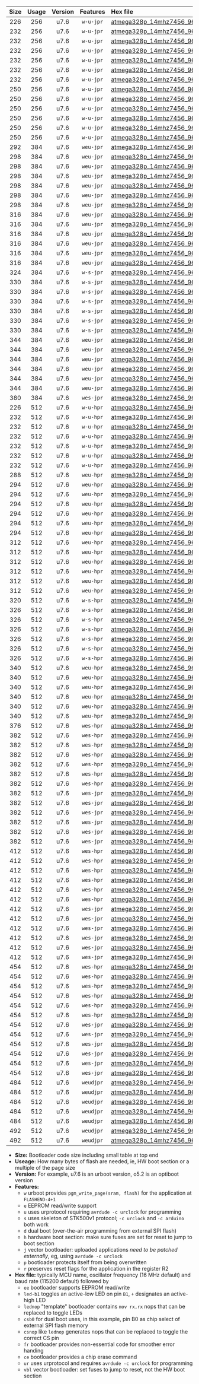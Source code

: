 |Size|Usage|Version|Features|Hex file|
|:-:|:-:|:-:|:-:|:--|
|226|256|u7.6|`w-u-jpr`|[atmega328p_14mhz7456_9600bps_ur_vbl.hex](https://raw.githubusercontent.com/stefanrueger/urboot/main/bootloaders/atmega328p/fcpu_14mhz7456/9600_bps/atmega328p_14mhz7456_9600bps_ur_vbl.hex)|
|232|256|u7.6|`w-u-jpr`|[atmega328p_14mhz7456_9600bps_led+b1_ur_vbl.hex](https://raw.githubusercontent.com/stefanrueger/urboot/main/bootloaders/atmega328p/fcpu_14mhz7456/9600_bps/atmega328p_14mhz7456_9600bps_led+b1_ur_vbl.hex)|
|232|256|u7.6|`w-u-jpr`|[atmega328p_14mhz7456_9600bps_led+b5_ur_vbl.hex](https://raw.githubusercontent.com/stefanrueger/urboot/main/bootloaders/atmega328p/fcpu_14mhz7456/9600_bps/atmega328p_14mhz7456_9600bps_led+b5_ur_vbl.hex)|
|232|256|u7.6|`w-u-jpr`|[atmega328p_14mhz7456_9600bps_led+d5_ur_vbl.hex](https://raw.githubusercontent.com/stefanrueger/urboot/main/bootloaders/atmega328p/fcpu_14mhz7456/9600_bps/atmega328p_14mhz7456_9600bps_led+d5_ur_vbl.hex)|
|232|256|u7.6|`w-u-jpr`|[atmega328p_14mhz7456_9600bps_led-b1_ur_vbl.hex](https://raw.githubusercontent.com/stefanrueger/urboot/main/bootloaders/atmega328p/fcpu_14mhz7456/9600_bps/atmega328p_14mhz7456_9600bps_led-b1_ur_vbl.hex)|
|232|256|u7.6|`w-u-jpr`|[atmega328p_14mhz7456_9600bps_led-d5_ur_vbl.hex](https://raw.githubusercontent.com/stefanrueger/urboot/main/bootloaders/atmega328p/fcpu_14mhz7456/9600_bps/atmega328p_14mhz7456_9600bps_led-d5_ur_vbl.hex)|
|232|256|u7.6|`w-u-jpr`|[atmega328p_14mhz7456_9600bps_lednop_ur_vbl.hex](https://raw.githubusercontent.com/stefanrueger/urboot/main/bootloaders/atmega328p/fcpu_14mhz7456/9600_bps/atmega328p_14mhz7456_9600bps_lednop_ur_vbl.hex)|
|250|256|u7.6|`w-u-jpr`|[atmega328p_14mhz7456_9600bps_led+b1_fr_ur_vbl.hex](https://raw.githubusercontent.com/stefanrueger/urboot/main/bootloaders/atmega328p/fcpu_14mhz7456/9600_bps/atmega328p_14mhz7456_9600bps_led+b1_fr_ur_vbl.hex)|
|250|256|u7.6|`w-u-jpr`|[atmega328p_14mhz7456_9600bps_led+b5_fr_ur_vbl.hex](https://raw.githubusercontent.com/stefanrueger/urboot/main/bootloaders/atmega328p/fcpu_14mhz7456/9600_bps/atmega328p_14mhz7456_9600bps_led+b5_fr_ur_vbl.hex)|
|250|256|u7.6|`w-u-jpr`|[atmega328p_14mhz7456_9600bps_led+d5_fr_ur_vbl.hex](https://raw.githubusercontent.com/stefanrueger/urboot/main/bootloaders/atmega328p/fcpu_14mhz7456/9600_bps/atmega328p_14mhz7456_9600bps_led+d5_fr_ur_vbl.hex)|
|250|256|u7.6|`w-u-jpr`|[atmega328p_14mhz7456_9600bps_led-b1_fr_ur_vbl.hex](https://raw.githubusercontent.com/stefanrueger/urboot/main/bootloaders/atmega328p/fcpu_14mhz7456/9600_bps/atmega328p_14mhz7456_9600bps_led-b1_fr_ur_vbl.hex)|
|250|256|u7.6|`w-u-jpr`|[atmega328p_14mhz7456_9600bps_led-d5_fr_ur_vbl.hex](https://raw.githubusercontent.com/stefanrueger/urboot/main/bootloaders/atmega328p/fcpu_14mhz7456/9600_bps/atmega328p_14mhz7456_9600bps_led-d5_fr_ur_vbl.hex)|
|250|256|u7.6|`w-u-jpr`|[atmega328p_14mhz7456_9600bps_lednop_fr_ur_vbl.hex](https://raw.githubusercontent.com/stefanrueger/urboot/main/bootloaders/atmega328p/fcpu_14mhz7456/9600_bps/atmega328p_14mhz7456_9600bps_lednop_fr_ur_vbl.hex)|
|292|384|u7.6|`weu-jpr`|[atmega328p_14mhz7456_9600bps_ee_ur_vbl.hex](https://raw.githubusercontent.com/stefanrueger/urboot/main/bootloaders/atmega328p/fcpu_14mhz7456/9600_bps/atmega328p_14mhz7456_9600bps_ee_ur_vbl.hex)|
|298|384|u7.6|`weu-jpr`|[atmega328p_14mhz7456_9600bps_ee_led+b1_ur_vbl.hex](https://raw.githubusercontent.com/stefanrueger/urboot/main/bootloaders/atmega328p/fcpu_14mhz7456/9600_bps/atmega328p_14mhz7456_9600bps_ee_led+b1_ur_vbl.hex)|
|298|384|u7.6|`weu-jpr`|[atmega328p_14mhz7456_9600bps_ee_led+b5_ur_vbl.hex](https://raw.githubusercontent.com/stefanrueger/urboot/main/bootloaders/atmega328p/fcpu_14mhz7456/9600_bps/atmega328p_14mhz7456_9600bps_ee_led+b5_ur_vbl.hex)|
|298|384|u7.6|`weu-jpr`|[atmega328p_14mhz7456_9600bps_ee_led+d5_ur_vbl.hex](https://raw.githubusercontent.com/stefanrueger/urboot/main/bootloaders/atmega328p/fcpu_14mhz7456/9600_bps/atmega328p_14mhz7456_9600bps_ee_led+d5_ur_vbl.hex)|
|298|384|u7.6|`weu-jpr`|[atmega328p_14mhz7456_9600bps_ee_led-b1_ur_vbl.hex](https://raw.githubusercontent.com/stefanrueger/urboot/main/bootloaders/atmega328p/fcpu_14mhz7456/9600_bps/atmega328p_14mhz7456_9600bps_ee_led-b1_ur_vbl.hex)|
|298|384|u7.6|`weu-jpr`|[atmega328p_14mhz7456_9600bps_ee_led-d5_ur_vbl.hex](https://raw.githubusercontent.com/stefanrueger/urboot/main/bootloaders/atmega328p/fcpu_14mhz7456/9600_bps/atmega328p_14mhz7456_9600bps_ee_led-d5_ur_vbl.hex)|
|298|384|u7.6|`weu-jpr`|[atmega328p_14mhz7456_9600bps_ee_lednop_ur_vbl.hex](https://raw.githubusercontent.com/stefanrueger/urboot/main/bootloaders/atmega328p/fcpu_14mhz7456/9600_bps/atmega328p_14mhz7456_9600bps_ee_lednop_ur_vbl.hex)|
|316|384|u7.6|`weu-jpr`|[atmega328p_14mhz7456_9600bps_ee_led+b1_fr_ur_vbl.hex](https://raw.githubusercontent.com/stefanrueger/urboot/main/bootloaders/atmega328p/fcpu_14mhz7456/9600_bps/atmega328p_14mhz7456_9600bps_ee_led+b1_fr_ur_vbl.hex)|
|316|384|u7.6|`weu-jpr`|[atmega328p_14mhz7456_9600bps_ee_led+b5_fr_ur_vbl.hex](https://raw.githubusercontent.com/stefanrueger/urboot/main/bootloaders/atmega328p/fcpu_14mhz7456/9600_bps/atmega328p_14mhz7456_9600bps_ee_led+b5_fr_ur_vbl.hex)|
|316|384|u7.6|`weu-jpr`|[atmega328p_14mhz7456_9600bps_ee_led+d5_fr_ur_vbl.hex](https://raw.githubusercontent.com/stefanrueger/urboot/main/bootloaders/atmega328p/fcpu_14mhz7456/9600_bps/atmega328p_14mhz7456_9600bps_ee_led+d5_fr_ur_vbl.hex)|
|316|384|u7.6|`weu-jpr`|[atmega328p_14mhz7456_9600bps_ee_led-b1_fr_ur_vbl.hex](https://raw.githubusercontent.com/stefanrueger/urboot/main/bootloaders/atmega328p/fcpu_14mhz7456/9600_bps/atmega328p_14mhz7456_9600bps_ee_led-b1_fr_ur_vbl.hex)|
|316|384|u7.6|`weu-jpr`|[atmega328p_14mhz7456_9600bps_ee_led-d5_fr_ur_vbl.hex](https://raw.githubusercontent.com/stefanrueger/urboot/main/bootloaders/atmega328p/fcpu_14mhz7456/9600_bps/atmega328p_14mhz7456_9600bps_ee_led-d5_fr_ur_vbl.hex)|
|316|384|u7.6|`weu-jpr`|[atmega328p_14mhz7456_9600bps_ee_lednop_fr_ur_vbl.hex](https://raw.githubusercontent.com/stefanrueger/urboot/main/bootloaders/atmega328p/fcpu_14mhz7456/9600_bps/atmega328p_14mhz7456_9600bps_ee_lednop_fr_ur_vbl.hex)|
|324|384|u7.6|`w-s-jpr`|[atmega328p_14mhz7456_9600bps_vbl.hex](https://raw.githubusercontent.com/stefanrueger/urboot/main/bootloaders/atmega328p/fcpu_14mhz7456/9600_bps/atmega328p_14mhz7456_9600bps_vbl.hex)|
|330|384|u7.6|`w-s-jpr`|[atmega328p_14mhz7456_9600bps_led+b1_vbl.hex](https://raw.githubusercontent.com/stefanrueger/urboot/main/bootloaders/atmega328p/fcpu_14mhz7456/9600_bps/atmega328p_14mhz7456_9600bps_led+b1_vbl.hex)|
|330|384|u7.6|`w-s-jpr`|[atmega328p_14mhz7456_9600bps_led+b5_vbl.hex](https://raw.githubusercontent.com/stefanrueger/urboot/main/bootloaders/atmega328p/fcpu_14mhz7456/9600_bps/atmega328p_14mhz7456_9600bps_led+b5_vbl.hex)|
|330|384|u7.6|`w-s-jpr`|[atmega328p_14mhz7456_9600bps_led+d5_vbl.hex](https://raw.githubusercontent.com/stefanrueger/urboot/main/bootloaders/atmega328p/fcpu_14mhz7456/9600_bps/atmega328p_14mhz7456_9600bps_led+d5_vbl.hex)|
|330|384|u7.6|`w-s-jpr`|[atmega328p_14mhz7456_9600bps_led-b1_vbl.hex](https://raw.githubusercontent.com/stefanrueger/urboot/main/bootloaders/atmega328p/fcpu_14mhz7456/9600_bps/atmega328p_14mhz7456_9600bps_led-b1_vbl.hex)|
|330|384|u7.6|`w-s-jpr`|[atmega328p_14mhz7456_9600bps_led-d5_vbl.hex](https://raw.githubusercontent.com/stefanrueger/urboot/main/bootloaders/atmega328p/fcpu_14mhz7456/9600_bps/atmega328p_14mhz7456_9600bps_led-d5_vbl.hex)|
|330|384|u7.6|`w-s-jpr`|[atmega328p_14mhz7456_9600bps_lednop_vbl.hex](https://raw.githubusercontent.com/stefanrueger/urboot/main/bootloaders/atmega328p/fcpu_14mhz7456/9600_bps/atmega328p_14mhz7456_9600bps_lednop_vbl.hex)|
|344|384|u7.6|`weu-jpr`|[atmega328p_14mhz7456_9600bps_ee_led+b1_fr_ce_ur_vbl.hex](https://raw.githubusercontent.com/stefanrueger/urboot/main/bootloaders/atmega328p/fcpu_14mhz7456/9600_bps/atmega328p_14mhz7456_9600bps_ee_led+b1_fr_ce_ur_vbl.hex)|
|344|384|u7.6|`weu-jpr`|[atmega328p_14mhz7456_9600bps_ee_led+b5_fr_ce_ur_vbl.hex](https://raw.githubusercontent.com/stefanrueger/urboot/main/bootloaders/atmega328p/fcpu_14mhz7456/9600_bps/atmega328p_14mhz7456_9600bps_ee_led+b5_fr_ce_ur_vbl.hex)|
|344|384|u7.6|`weu-jpr`|[atmega328p_14mhz7456_9600bps_ee_led+d5_fr_ce_ur_vbl.hex](https://raw.githubusercontent.com/stefanrueger/urboot/main/bootloaders/atmega328p/fcpu_14mhz7456/9600_bps/atmega328p_14mhz7456_9600bps_ee_led+d5_fr_ce_ur_vbl.hex)|
|344|384|u7.6|`weu-jpr`|[atmega328p_14mhz7456_9600bps_ee_led-b1_fr_ce_ur_vbl.hex](https://raw.githubusercontent.com/stefanrueger/urboot/main/bootloaders/atmega328p/fcpu_14mhz7456/9600_bps/atmega328p_14mhz7456_9600bps_ee_led-b1_fr_ce_ur_vbl.hex)|
|344|384|u7.6|`weu-jpr`|[atmega328p_14mhz7456_9600bps_ee_led-d5_fr_ce_ur_vbl.hex](https://raw.githubusercontent.com/stefanrueger/urboot/main/bootloaders/atmega328p/fcpu_14mhz7456/9600_bps/atmega328p_14mhz7456_9600bps_ee_led-d5_fr_ce_ur_vbl.hex)|
|344|384|u7.6|`weu-jpr`|[atmega328p_14mhz7456_9600bps_ee_lednop_fr_ce_ur_vbl.hex](https://raw.githubusercontent.com/stefanrueger/urboot/main/bootloaders/atmega328p/fcpu_14mhz7456/9600_bps/atmega328p_14mhz7456_9600bps_ee_lednop_fr_ce_ur_vbl.hex)|
|380|384|u7.6|`wes-jpr`|[atmega328p_14mhz7456_9600bps_ee_vbl.hex](https://raw.githubusercontent.com/stefanrueger/urboot/main/bootloaders/atmega328p/fcpu_14mhz7456/9600_bps/atmega328p_14mhz7456_9600bps_ee_vbl.hex)|
|226|512|u7.6|`w-u-hpr`|[atmega328p_14mhz7456_9600bps_ur.hex](https://raw.githubusercontent.com/stefanrueger/urboot/main/bootloaders/atmega328p/fcpu_14mhz7456/9600_bps/atmega328p_14mhz7456_9600bps_ur.hex)|
|232|512|u7.6|`w-u-hpr`|[atmega328p_14mhz7456_9600bps_led+b1_ur.hex](https://raw.githubusercontent.com/stefanrueger/urboot/main/bootloaders/atmega328p/fcpu_14mhz7456/9600_bps/atmega328p_14mhz7456_9600bps_led+b1_ur.hex)|
|232|512|u7.6|`w-u-hpr`|[atmega328p_14mhz7456_9600bps_led+b5_ur.hex](https://raw.githubusercontent.com/stefanrueger/urboot/main/bootloaders/atmega328p/fcpu_14mhz7456/9600_bps/atmega328p_14mhz7456_9600bps_led+b5_ur.hex)|
|232|512|u7.6|`w-u-hpr`|[atmega328p_14mhz7456_9600bps_led+d5_ur.hex](https://raw.githubusercontent.com/stefanrueger/urboot/main/bootloaders/atmega328p/fcpu_14mhz7456/9600_bps/atmega328p_14mhz7456_9600bps_led+d5_ur.hex)|
|232|512|u7.6|`w-u-hpr`|[atmega328p_14mhz7456_9600bps_led-b1_ur.hex](https://raw.githubusercontent.com/stefanrueger/urboot/main/bootloaders/atmega328p/fcpu_14mhz7456/9600_bps/atmega328p_14mhz7456_9600bps_led-b1_ur.hex)|
|232|512|u7.6|`w-u-hpr`|[atmega328p_14mhz7456_9600bps_led-d5_ur.hex](https://raw.githubusercontent.com/stefanrueger/urboot/main/bootloaders/atmega328p/fcpu_14mhz7456/9600_bps/atmega328p_14mhz7456_9600bps_led-d5_ur.hex)|
|232|512|u7.6|`w-u-hpr`|[atmega328p_14mhz7456_9600bps_lednop_ur.hex](https://raw.githubusercontent.com/stefanrueger/urboot/main/bootloaders/atmega328p/fcpu_14mhz7456/9600_bps/atmega328p_14mhz7456_9600bps_lednop_ur.hex)|
|288|512|u7.6|`weu-hpr`|[atmega328p_14mhz7456_9600bps_ee_ur.hex](https://raw.githubusercontent.com/stefanrueger/urboot/main/bootloaders/atmega328p/fcpu_14mhz7456/9600_bps/atmega328p_14mhz7456_9600bps_ee_ur.hex)|
|294|512|u7.6|`weu-hpr`|[atmega328p_14mhz7456_9600bps_ee_led+b1_ur.hex](https://raw.githubusercontent.com/stefanrueger/urboot/main/bootloaders/atmega328p/fcpu_14mhz7456/9600_bps/atmega328p_14mhz7456_9600bps_ee_led+b1_ur.hex)|
|294|512|u7.6|`weu-hpr`|[atmega328p_14mhz7456_9600bps_ee_led+b5_ur.hex](https://raw.githubusercontent.com/stefanrueger/urboot/main/bootloaders/atmega328p/fcpu_14mhz7456/9600_bps/atmega328p_14mhz7456_9600bps_ee_led+b5_ur.hex)|
|294|512|u7.6|`weu-hpr`|[atmega328p_14mhz7456_9600bps_ee_led+d5_ur.hex](https://raw.githubusercontent.com/stefanrueger/urboot/main/bootloaders/atmega328p/fcpu_14mhz7456/9600_bps/atmega328p_14mhz7456_9600bps_ee_led+d5_ur.hex)|
|294|512|u7.6|`weu-hpr`|[atmega328p_14mhz7456_9600bps_ee_led-b1_ur.hex](https://raw.githubusercontent.com/stefanrueger/urboot/main/bootloaders/atmega328p/fcpu_14mhz7456/9600_bps/atmega328p_14mhz7456_9600bps_ee_led-b1_ur.hex)|
|294|512|u7.6|`weu-hpr`|[atmega328p_14mhz7456_9600bps_ee_led-d5_ur.hex](https://raw.githubusercontent.com/stefanrueger/urboot/main/bootloaders/atmega328p/fcpu_14mhz7456/9600_bps/atmega328p_14mhz7456_9600bps_ee_led-d5_ur.hex)|
|294|512|u7.6|`weu-hpr`|[atmega328p_14mhz7456_9600bps_ee_lednop_ur.hex](https://raw.githubusercontent.com/stefanrueger/urboot/main/bootloaders/atmega328p/fcpu_14mhz7456/9600_bps/atmega328p_14mhz7456_9600bps_ee_lednop_ur.hex)|
|312|512|u7.6|`weu-hpr`|[atmega328p_14mhz7456_9600bps_ee_led+b1_fr_ur.hex](https://raw.githubusercontent.com/stefanrueger/urboot/main/bootloaders/atmega328p/fcpu_14mhz7456/9600_bps/atmega328p_14mhz7456_9600bps_ee_led+b1_fr_ur.hex)|
|312|512|u7.6|`weu-hpr`|[atmega328p_14mhz7456_9600bps_ee_led+b5_fr_ur.hex](https://raw.githubusercontent.com/stefanrueger/urboot/main/bootloaders/atmega328p/fcpu_14mhz7456/9600_bps/atmega328p_14mhz7456_9600bps_ee_led+b5_fr_ur.hex)|
|312|512|u7.6|`weu-hpr`|[atmega328p_14mhz7456_9600bps_ee_led+d5_fr_ur.hex](https://raw.githubusercontent.com/stefanrueger/urboot/main/bootloaders/atmega328p/fcpu_14mhz7456/9600_bps/atmega328p_14mhz7456_9600bps_ee_led+d5_fr_ur.hex)|
|312|512|u7.6|`weu-hpr`|[atmega328p_14mhz7456_9600bps_ee_led-b1_fr_ur.hex](https://raw.githubusercontent.com/stefanrueger/urboot/main/bootloaders/atmega328p/fcpu_14mhz7456/9600_bps/atmega328p_14mhz7456_9600bps_ee_led-b1_fr_ur.hex)|
|312|512|u7.6|`weu-hpr`|[atmega328p_14mhz7456_9600bps_ee_led-d5_fr_ur.hex](https://raw.githubusercontent.com/stefanrueger/urboot/main/bootloaders/atmega328p/fcpu_14mhz7456/9600_bps/atmega328p_14mhz7456_9600bps_ee_led-d5_fr_ur.hex)|
|312|512|u7.6|`weu-hpr`|[atmega328p_14mhz7456_9600bps_ee_lednop_fr_ur.hex](https://raw.githubusercontent.com/stefanrueger/urboot/main/bootloaders/atmega328p/fcpu_14mhz7456/9600_bps/atmega328p_14mhz7456_9600bps_ee_lednop_fr_ur.hex)|
|320|512|u7.6|`w-s-hpr`|[atmega328p_14mhz7456_9600bps.hex](https://raw.githubusercontent.com/stefanrueger/urboot/main/bootloaders/atmega328p/fcpu_14mhz7456/9600_bps/atmega328p_14mhz7456_9600bps.hex)|
|326|512|u7.6|`w-s-hpr`|[atmega328p_14mhz7456_9600bps_led+b1.hex](https://raw.githubusercontent.com/stefanrueger/urboot/main/bootloaders/atmega328p/fcpu_14mhz7456/9600_bps/atmega328p_14mhz7456_9600bps_led+b1.hex)|
|326|512|u7.6|`w-s-hpr`|[atmega328p_14mhz7456_9600bps_led+b5.hex](https://raw.githubusercontent.com/stefanrueger/urboot/main/bootloaders/atmega328p/fcpu_14mhz7456/9600_bps/atmega328p_14mhz7456_9600bps_led+b5.hex)|
|326|512|u7.6|`w-s-hpr`|[atmega328p_14mhz7456_9600bps_led+d5.hex](https://raw.githubusercontent.com/stefanrueger/urboot/main/bootloaders/atmega328p/fcpu_14mhz7456/9600_bps/atmega328p_14mhz7456_9600bps_led+d5.hex)|
|326|512|u7.6|`w-s-hpr`|[atmega328p_14mhz7456_9600bps_led-b1.hex](https://raw.githubusercontent.com/stefanrueger/urboot/main/bootloaders/atmega328p/fcpu_14mhz7456/9600_bps/atmega328p_14mhz7456_9600bps_led-b1.hex)|
|326|512|u7.6|`w-s-hpr`|[atmega328p_14mhz7456_9600bps_led-d5.hex](https://raw.githubusercontent.com/stefanrueger/urboot/main/bootloaders/atmega328p/fcpu_14mhz7456/9600_bps/atmega328p_14mhz7456_9600bps_led-d5.hex)|
|326|512|u7.6|`w-s-hpr`|[atmega328p_14mhz7456_9600bps_lednop.hex](https://raw.githubusercontent.com/stefanrueger/urboot/main/bootloaders/atmega328p/fcpu_14mhz7456/9600_bps/atmega328p_14mhz7456_9600bps_lednop.hex)|
|340|512|u7.6|`weu-hpr`|[atmega328p_14mhz7456_9600bps_ee_led+b1_fr_ce_ur.hex](https://raw.githubusercontent.com/stefanrueger/urboot/main/bootloaders/atmega328p/fcpu_14mhz7456/9600_bps/atmega328p_14mhz7456_9600bps_ee_led+b1_fr_ce_ur.hex)|
|340|512|u7.6|`weu-hpr`|[atmega328p_14mhz7456_9600bps_ee_led+b5_fr_ce_ur.hex](https://raw.githubusercontent.com/stefanrueger/urboot/main/bootloaders/atmega328p/fcpu_14mhz7456/9600_bps/atmega328p_14mhz7456_9600bps_ee_led+b5_fr_ce_ur.hex)|
|340|512|u7.6|`weu-hpr`|[atmega328p_14mhz7456_9600bps_ee_led+d5_fr_ce_ur.hex](https://raw.githubusercontent.com/stefanrueger/urboot/main/bootloaders/atmega328p/fcpu_14mhz7456/9600_bps/atmega328p_14mhz7456_9600bps_ee_led+d5_fr_ce_ur.hex)|
|340|512|u7.6|`weu-hpr`|[atmega328p_14mhz7456_9600bps_ee_led-b1_fr_ce_ur.hex](https://raw.githubusercontent.com/stefanrueger/urboot/main/bootloaders/atmega328p/fcpu_14mhz7456/9600_bps/atmega328p_14mhz7456_9600bps_ee_led-b1_fr_ce_ur.hex)|
|340|512|u7.6|`weu-hpr`|[atmega328p_14mhz7456_9600bps_ee_led-d5_fr_ce_ur.hex](https://raw.githubusercontent.com/stefanrueger/urboot/main/bootloaders/atmega328p/fcpu_14mhz7456/9600_bps/atmega328p_14mhz7456_9600bps_ee_led-d5_fr_ce_ur.hex)|
|340|512|u7.6|`weu-hpr`|[atmega328p_14mhz7456_9600bps_ee_lednop_fr_ce_ur.hex](https://raw.githubusercontent.com/stefanrueger/urboot/main/bootloaders/atmega328p/fcpu_14mhz7456/9600_bps/atmega328p_14mhz7456_9600bps_ee_lednop_fr_ce_ur.hex)|
|376|512|u7.6|`wes-hpr`|[atmega328p_14mhz7456_9600bps_ee.hex](https://raw.githubusercontent.com/stefanrueger/urboot/main/bootloaders/atmega328p/fcpu_14mhz7456/9600_bps/atmega328p_14mhz7456_9600bps_ee.hex)|
|382|512|u7.6|`wes-hpr`|[atmega328p_14mhz7456_9600bps_ee_led+b1.hex](https://raw.githubusercontent.com/stefanrueger/urboot/main/bootloaders/atmega328p/fcpu_14mhz7456/9600_bps/atmega328p_14mhz7456_9600bps_ee_led+b1.hex)|
|382|512|u7.6|`wes-hpr`|[atmega328p_14mhz7456_9600bps_ee_led+b5.hex](https://raw.githubusercontent.com/stefanrueger/urboot/main/bootloaders/atmega328p/fcpu_14mhz7456/9600_bps/atmega328p_14mhz7456_9600bps_ee_led+b5.hex)|
|382|512|u7.6|`wes-hpr`|[atmega328p_14mhz7456_9600bps_ee_led+d5.hex](https://raw.githubusercontent.com/stefanrueger/urboot/main/bootloaders/atmega328p/fcpu_14mhz7456/9600_bps/atmega328p_14mhz7456_9600bps_ee_led+d5.hex)|
|382|512|u7.6|`wes-hpr`|[atmega328p_14mhz7456_9600bps_ee_led-b1.hex](https://raw.githubusercontent.com/stefanrueger/urboot/main/bootloaders/atmega328p/fcpu_14mhz7456/9600_bps/atmega328p_14mhz7456_9600bps_ee_led-b1.hex)|
|382|512|u7.6|`wes-hpr`|[atmega328p_14mhz7456_9600bps_ee_led-d5.hex](https://raw.githubusercontent.com/stefanrueger/urboot/main/bootloaders/atmega328p/fcpu_14mhz7456/9600_bps/atmega328p_14mhz7456_9600bps_ee_led-d5.hex)|
|382|512|u7.6|`wes-hpr`|[atmega328p_14mhz7456_9600bps_ee_lednop.hex](https://raw.githubusercontent.com/stefanrueger/urboot/main/bootloaders/atmega328p/fcpu_14mhz7456/9600_bps/atmega328p_14mhz7456_9600bps_ee_lednop.hex)|
|382|512|u7.6|`wes-jpr`|[atmega328p_14mhz7456_9600bps_ee_led+b1_vbl.hex](https://raw.githubusercontent.com/stefanrueger/urboot/main/bootloaders/atmega328p/fcpu_14mhz7456/9600_bps/atmega328p_14mhz7456_9600bps_ee_led+b1_vbl.hex)|
|382|512|u7.6|`wes-jpr`|[atmega328p_14mhz7456_9600bps_ee_led+b5_vbl.hex](https://raw.githubusercontent.com/stefanrueger/urboot/main/bootloaders/atmega328p/fcpu_14mhz7456/9600_bps/atmega328p_14mhz7456_9600bps_ee_led+b5_vbl.hex)|
|382|512|u7.6|`wes-jpr`|[atmega328p_14mhz7456_9600bps_ee_led+d5_vbl.hex](https://raw.githubusercontent.com/stefanrueger/urboot/main/bootloaders/atmega328p/fcpu_14mhz7456/9600_bps/atmega328p_14mhz7456_9600bps_ee_led+d5_vbl.hex)|
|382|512|u7.6|`wes-jpr`|[atmega328p_14mhz7456_9600bps_ee_led-b1_vbl.hex](https://raw.githubusercontent.com/stefanrueger/urboot/main/bootloaders/atmega328p/fcpu_14mhz7456/9600_bps/atmega328p_14mhz7456_9600bps_ee_led-b1_vbl.hex)|
|382|512|u7.6|`wes-jpr`|[atmega328p_14mhz7456_9600bps_ee_led-d5_vbl.hex](https://raw.githubusercontent.com/stefanrueger/urboot/main/bootloaders/atmega328p/fcpu_14mhz7456/9600_bps/atmega328p_14mhz7456_9600bps_ee_led-d5_vbl.hex)|
|382|512|u7.6|`wes-jpr`|[atmega328p_14mhz7456_9600bps_ee_lednop_vbl.hex](https://raw.githubusercontent.com/stefanrueger/urboot/main/bootloaders/atmega328p/fcpu_14mhz7456/9600_bps/atmega328p_14mhz7456_9600bps_ee_lednop_vbl.hex)|
|412|512|u7.6|`wes-hpr`|[atmega328p_14mhz7456_9600bps_ee_led+b1_fr.hex](https://raw.githubusercontent.com/stefanrueger/urboot/main/bootloaders/atmega328p/fcpu_14mhz7456/9600_bps/atmega328p_14mhz7456_9600bps_ee_led+b1_fr.hex)|
|412|512|u7.6|`wes-hpr`|[atmega328p_14mhz7456_9600bps_ee_led+b5_fr.hex](https://raw.githubusercontent.com/stefanrueger/urboot/main/bootloaders/atmega328p/fcpu_14mhz7456/9600_bps/atmega328p_14mhz7456_9600bps_ee_led+b5_fr.hex)|
|412|512|u7.6|`wes-hpr`|[atmega328p_14mhz7456_9600bps_ee_led+d5_fr.hex](https://raw.githubusercontent.com/stefanrueger/urboot/main/bootloaders/atmega328p/fcpu_14mhz7456/9600_bps/atmega328p_14mhz7456_9600bps_ee_led+d5_fr.hex)|
|412|512|u7.6|`wes-hpr`|[atmega328p_14mhz7456_9600bps_ee_led-b1_fr.hex](https://raw.githubusercontent.com/stefanrueger/urboot/main/bootloaders/atmega328p/fcpu_14mhz7456/9600_bps/atmega328p_14mhz7456_9600bps_ee_led-b1_fr.hex)|
|412|512|u7.6|`wes-hpr`|[atmega328p_14mhz7456_9600bps_ee_led-d5_fr.hex](https://raw.githubusercontent.com/stefanrueger/urboot/main/bootloaders/atmega328p/fcpu_14mhz7456/9600_bps/atmega328p_14mhz7456_9600bps_ee_led-d5_fr.hex)|
|412|512|u7.6|`wes-hpr`|[atmega328p_14mhz7456_9600bps_ee_lednop_fr.hex](https://raw.githubusercontent.com/stefanrueger/urboot/main/bootloaders/atmega328p/fcpu_14mhz7456/9600_bps/atmega328p_14mhz7456_9600bps_ee_lednop_fr.hex)|
|412|512|u7.6|`wes-jpr`|[atmega328p_14mhz7456_9600bps_ee_led+b1_fr_vbl.hex](https://raw.githubusercontent.com/stefanrueger/urboot/main/bootloaders/atmega328p/fcpu_14mhz7456/9600_bps/atmega328p_14mhz7456_9600bps_ee_led+b1_fr_vbl.hex)|
|412|512|u7.6|`wes-jpr`|[atmega328p_14mhz7456_9600bps_ee_led+b5_fr_vbl.hex](https://raw.githubusercontent.com/stefanrueger/urboot/main/bootloaders/atmega328p/fcpu_14mhz7456/9600_bps/atmega328p_14mhz7456_9600bps_ee_led+b5_fr_vbl.hex)|
|412|512|u7.6|`wes-jpr`|[atmega328p_14mhz7456_9600bps_ee_led+d5_fr_vbl.hex](https://raw.githubusercontent.com/stefanrueger/urboot/main/bootloaders/atmega328p/fcpu_14mhz7456/9600_bps/atmega328p_14mhz7456_9600bps_ee_led+d5_fr_vbl.hex)|
|412|512|u7.6|`wes-jpr`|[atmega328p_14mhz7456_9600bps_ee_led-b1_fr_vbl.hex](https://raw.githubusercontent.com/stefanrueger/urboot/main/bootloaders/atmega328p/fcpu_14mhz7456/9600_bps/atmega328p_14mhz7456_9600bps_ee_led-b1_fr_vbl.hex)|
|412|512|u7.6|`wes-jpr`|[atmega328p_14mhz7456_9600bps_ee_led-d5_fr_vbl.hex](https://raw.githubusercontent.com/stefanrueger/urboot/main/bootloaders/atmega328p/fcpu_14mhz7456/9600_bps/atmega328p_14mhz7456_9600bps_ee_led-d5_fr_vbl.hex)|
|412|512|u7.6|`wes-jpr`|[atmega328p_14mhz7456_9600bps_ee_lednop_fr_vbl.hex](https://raw.githubusercontent.com/stefanrueger/urboot/main/bootloaders/atmega328p/fcpu_14mhz7456/9600_bps/atmega328p_14mhz7456_9600bps_ee_lednop_fr_vbl.hex)|
|454|512|u7.6|`wes-hpr`|[atmega328p_14mhz7456_9600bps_ee_led+b1_fr_ce.hex](https://raw.githubusercontent.com/stefanrueger/urboot/main/bootloaders/atmega328p/fcpu_14mhz7456/9600_bps/atmega328p_14mhz7456_9600bps_ee_led+b1_fr_ce.hex)|
|454|512|u7.6|`wes-hpr`|[atmega328p_14mhz7456_9600bps_ee_led+b5_fr_ce.hex](https://raw.githubusercontent.com/stefanrueger/urboot/main/bootloaders/atmega328p/fcpu_14mhz7456/9600_bps/atmega328p_14mhz7456_9600bps_ee_led+b5_fr_ce.hex)|
|454|512|u7.6|`wes-hpr`|[atmega328p_14mhz7456_9600bps_ee_led+d5_fr_ce.hex](https://raw.githubusercontent.com/stefanrueger/urboot/main/bootloaders/atmega328p/fcpu_14mhz7456/9600_bps/atmega328p_14mhz7456_9600bps_ee_led+d5_fr_ce.hex)|
|454|512|u7.6|`wes-hpr`|[atmega328p_14mhz7456_9600bps_ee_led-b1_fr_ce.hex](https://raw.githubusercontent.com/stefanrueger/urboot/main/bootloaders/atmega328p/fcpu_14mhz7456/9600_bps/atmega328p_14mhz7456_9600bps_ee_led-b1_fr_ce.hex)|
|454|512|u7.6|`wes-hpr`|[atmega328p_14mhz7456_9600bps_ee_led-d5_fr_ce.hex](https://raw.githubusercontent.com/stefanrueger/urboot/main/bootloaders/atmega328p/fcpu_14mhz7456/9600_bps/atmega328p_14mhz7456_9600bps_ee_led-d5_fr_ce.hex)|
|454|512|u7.6|`wes-hpr`|[atmega328p_14mhz7456_9600bps_ee_lednop_fr_ce.hex](https://raw.githubusercontent.com/stefanrueger/urboot/main/bootloaders/atmega328p/fcpu_14mhz7456/9600_bps/atmega328p_14mhz7456_9600bps_ee_lednop_fr_ce.hex)|
|454|512|u7.6|`wes-jpr`|[atmega328p_14mhz7456_9600bps_ee_led+b1_fr_ce_vbl.hex](https://raw.githubusercontent.com/stefanrueger/urboot/main/bootloaders/atmega328p/fcpu_14mhz7456/9600_bps/atmega328p_14mhz7456_9600bps_ee_led+b1_fr_ce_vbl.hex)|
|454|512|u7.6|`wes-jpr`|[atmega328p_14mhz7456_9600bps_ee_led+b5_fr_ce_vbl.hex](https://raw.githubusercontent.com/stefanrueger/urboot/main/bootloaders/atmega328p/fcpu_14mhz7456/9600_bps/atmega328p_14mhz7456_9600bps_ee_led+b5_fr_ce_vbl.hex)|
|454|512|u7.6|`wes-jpr`|[atmega328p_14mhz7456_9600bps_ee_led+d5_fr_ce_vbl.hex](https://raw.githubusercontent.com/stefanrueger/urboot/main/bootloaders/atmega328p/fcpu_14mhz7456/9600_bps/atmega328p_14mhz7456_9600bps_ee_led+d5_fr_ce_vbl.hex)|
|454|512|u7.6|`wes-jpr`|[atmega328p_14mhz7456_9600bps_ee_led-b1_fr_ce_vbl.hex](https://raw.githubusercontent.com/stefanrueger/urboot/main/bootloaders/atmega328p/fcpu_14mhz7456/9600_bps/atmega328p_14mhz7456_9600bps_ee_led-b1_fr_ce_vbl.hex)|
|454|512|u7.6|`wes-jpr`|[atmega328p_14mhz7456_9600bps_ee_led-d5_fr_ce_vbl.hex](https://raw.githubusercontent.com/stefanrueger/urboot/main/bootloaders/atmega328p/fcpu_14mhz7456/9600_bps/atmega328p_14mhz7456_9600bps_ee_led-d5_fr_ce_vbl.hex)|
|454|512|u7.6|`wes-jpr`|[atmega328p_14mhz7456_9600bps_ee_lednop_fr_ce_vbl.hex](https://raw.githubusercontent.com/stefanrueger/urboot/main/bootloaders/atmega328p/fcpu_14mhz7456/9600_bps/atmega328p_14mhz7456_9600bps_ee_lednop_fr_ce_vbl.hex)|
|484|512|u7.6|`weudjpr`|[atmega328p_14mhz7456_9600bps_ee_led+b1_csb0_fr_ce_ur_vbl.hex](https://raw.githubusercontent.com/stefanrueger/urboot/main/bootloaders/atmega328p/fcpu_14mhz7456/9600_bps/atmega328p_14mhz7456_9600bps_ee_led+b1_csb0_fr_ce_ur_vbl.hex)|
|484|512|u7.6|`weudjpr`|[atmega328p_14mhz7456_9600bps_ee_led+b5_csb0_fr_ce_ur_vbl.hex](https://raw.githubusercontent.com/stefanrueger/urboot/main/bootloaders/atmega328p/fcpu_14mhz7456/9600_bps/atmega328p_14mhz7456_9600bps_ee_led+b5_csb0_fr_ce_ur_vbl.hex)|
|484|512|u7.6|`weudjpr`|[atmega328p_14mhz7456_9600bps_ee_led+d5_csb0_fr_ce_ur_vbl.hex](https://raw.githubusercontent.com/stefanrueger/urboot/main/bootloaders/atmega328p/fcpu_14mhz7456/9600_bps/atmega328p_14mhz7456_9600bps_ee_led+d5_csb0_fr_ce_ur_vbl.hex)|
|484|512|u7.6|`weudjpr`|[atmega328p_14mhz7456_9600bps_ee_led-b1_csb0_fr_ce_ur_vbl.hex](https://raw.githubusercontent.com/stefanrueger/urboot/main/bootloaders/atmega328p/fcpu_14mhz7456/9600_bps/atmega328p_14mhz7456_9600bps_ee_led-b1_csb0_fr_ce_ur_vbl.hex)|
|484|512|u7.6|`weudjpr`|[atmega328p_14mhz7456_9600bps_ee_led-d5_csb0_fr_ce_ur_vbl.hex](https://raw.githubusercontent.com/stefanrueger/urboot/main/bootloaders/atmega328p/fcpu_14mhz7456/9600_bps/atmega328p_14mhz7456_9600bps_ee_led-d5_csb0_fr_ce_ur_vbl.hex)|
|492|512|u7.6|`weudjpr`|[atmega328p_14mhz7456_9600bps_ee_led+b1_csd5_fr_ce_ur_vbl.hex](https://raw.githubusercontent.com/stefanrueger/urboot/main/bootloaders/atmega328p/fcpu_14mhz7456/9600_bps/atmega328p_14mhz7456_9600bps_ee_led+b1_csd5_fr_ce_ur_vbl.hex)|
|492|512|u7.6|`weudjpr`|[atmega328p_14mhz7456_9600bps_ee_lednop_csnop_fr_ce_ur_vbl.hex](https://raw.githubusercontent.com/stefanrueger/urboot/main/bootloaders/atmega328p/fcpu_14mhz7456/9600_bps/atmega328p_14mhz7456_9600bps_ee_lednop_csnop_fr_ce_ur_vbl.hex)|

- **Size:** Bootloader code size including small table at top end
- **Useage:** How many bytes of flash are needed, ie, HW boot section or a multiple of the page size
- **Version:** For example, u7.6 is an urboot version, o5.2 is an optiboot version
- **Features:**
  + `w` urboot provides `pgm_write_page(sram, flash)` for the application at `FLASHEND-4+1`
  + `e` EEPROM read/write support
  + `u` uses urprotocol requiring `avrdude -c urclock` for programming
  + `s` uses skeleton of STK500v1 protocol; `-c urclock` and `-c arduino` both work
  + `d` dual boot (over-the-air programming from external SPI flash)
  + `h` hardware boot section: make sure fuses are set for reset to jump to boot section
  + `j` vector bootloader: uploaded applications *need to be patched externally*, eg, using `avrdude -c urclock`
  + `p` bootloader protects itself from being overwritten
  + `r` preserves reset flags for the application in the register R2
- **Hex file:** typically MCU name, oscillator frequency (16 MHz default) and baud rate (115200 default) followed by
  + `ee` bootloader supports EEPROM read/write
  + `led-b1` toggles an active-low LED on pin `B1`, `+` designates an active-high LED
  + `lednop` "template" bootloader contains `mov rx,rx` nops that can be replaced to toggle LEDs
  + `csb0` for dual boot uses, in this example, pin B0 as chip select of external SPI flash memory
  + `csnop` like `lednop` generates nops that can be replaced to toggle the correct CS pin
  + `fr` bootloader provides non-essential code for smoother error handing
  + `ce` bootloader provides a chip erase command
  + `ur` uses urprotocol and requires `avrdude -c urclock` for programming
  + `vbl` vector bootloader: set fuses to jump to reset, not the HW boot section
